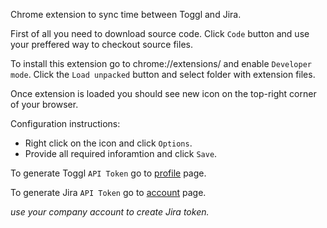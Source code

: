 Chrome extension to sync time between Toggl and Jira.

First of all you need to download source code.
Click `Code` button and use your preffered way to checkout source files.

To install this extension go to chrome://extensions/ and enable `Developer mode`.
Click the `Load unpacked` button and select folder with extension files.

Once extension is loaded you should see new icon on the top-right corner of your browser.

Configuration instructions:
- Right click on the icon and click `Options`.
- Provide all required inforamtion and click `Save`.


To generate Toggl `API Token` go to [profile](https://toggl.com/app/profile) page.

To generate Jira `API Token` go to [account](https://id.atlassian.com/manage/api-tokens) page.

*use your company account to create Jira token.*
